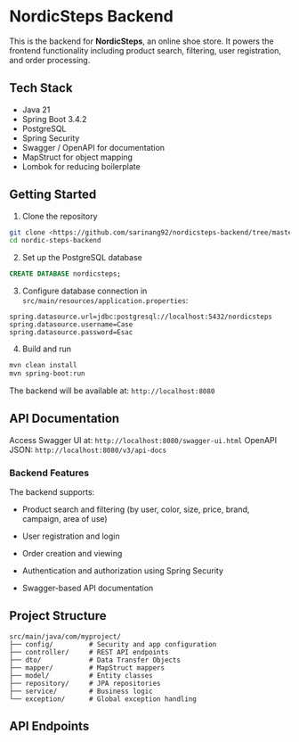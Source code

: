 # NordicSteps Backend

This is the backend for **NordicSteps**, an online shoe store. It powers the frontend functionality including product search, filtering, user registration, and order processing.

## Tech Stack
- Java 21  
- Spring Boot 3.4.2  
- PostgreSQL  
- Spring Security  
- Swagger / OpenAPI for documentation  
- MapStruct for object mapping  
- Lombok for reducing boilerplate  

## Getting Started

1. Clone the repository
```bash
git clone <https://github.com/sarinang92/nordicsteps-backend/tree/master>
cd nordic-steps-backend
```

2. Set up the PostgreSQL database

```sql
CREATE DATABASE nordicsteps;
```

3. Configure database connection in `src/main/resources/application.properties`:
```properties
spring.datasource.url=jdbc:postgresql://localhost:5432/nordicsteps
spring.datasource.username=Case
spring.datasource.password=Esac
```

4. Build and run
```bash
mvn clean install
mvn spring-boot:run
```

The backend will be available at:
`http://localhost:8080`

## API Documentation

Access Swagger UI at: `http://localhost:8080/swagger-ui.html`
OpenAPI JSON: `http://localhost:8080/v3/api-docs`

### Backend Features

The backend supports:
* Product search and filtering (by user, color, size, price, brand, campaign, area of use)

* User registration and login

* Order creation and viewing

* Authentication and authorization using Spring Security

* Swagger-based API documentation

## Project Structure

```
src/main/java/com/myproject/
├── config/         # Security and app configuration
├── controller/     # REST API endpoints
├── dto/            # Data Transfer Objects
├── mapper/         # MapStruct mappers
├── model/          # Entity classes
├── repository/     # JPA repositories
├── service/        # Business logic
└── exception/      # Global exception handling
```

## API Endpoints